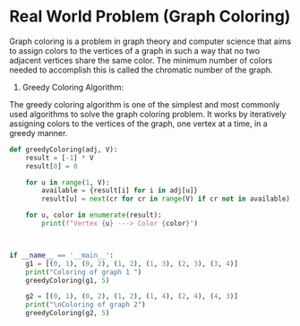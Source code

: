 # Real World Problem (Graph Coloring)

Graph coloring is a problem in graph theory and computer science that aims to assign colors to the vertices of a graph in such a way that no two adjacent vertices share the same color. The minimum number of colors needed to accomplish this is called the chromatic number of the graph.

1. Greedy Coloring Algorithm:

The greedy coloring algorithm is one of the simplest and most commonly used algorithms to solve the graph coloring problem. It works by iteratively assigning colors to the vertices of the graph, one vertex at a time, in a greedy manner.

```py
def greedyColoring(adj, V):
    result = [-1] * V
    result[0] = 0

    for u in range(1, V):
        available = {result[i] for i in adj[u]}
        result[u] = next(cr for cr in range(V) if cr not in available)

    for u, color in enumerate(result):
        print(f"Vertex {u} ---> Color {color}")



if __name__ == '__main__':
    g1 = [(0, 1), (0, 2), (1, 2), (1, 3), (2, 3), (3, 4)]
    print("Coloring of graph 1 ")
    greedyColoring(g1, 5)

    g2 = [(0, 1), (0, 2), (1, 2), (1, 4), (2, 4), (4, 3)]
    print("\nColoring of graph 2")
    greedyColoring(g2, 5)
```
